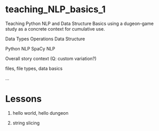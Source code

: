 # teaching_NLP_basics_1
Teaching Python NLP and Data Structure Basics using a dugeon-game study as a concrete context for cumulative use.

Data Types
Operations
Data Structure

Python NLP
SpaCy NLP

Overall story context (Q: custom variation?)

files, 
file types,
data basics

...

# Lessons

1. hello world, hello dungeon

2. string slicing
